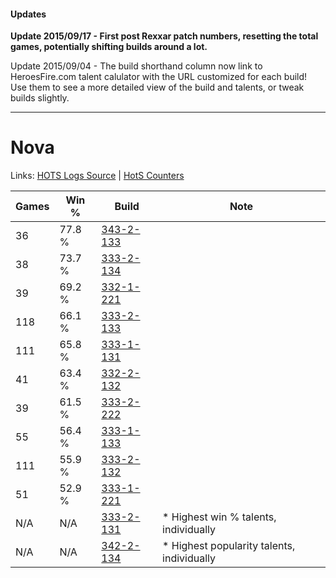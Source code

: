 #### Updates
**Update 2015/09/17 - First post Rexxar patch numbers, resetting the total games, potentially shifting builds around a lot.**

Update 2015/09/04 - The build shorthand column now link to HeroesFire.com talent calulator with the URL customized for each build!  
Use them to see a more detailed view of the build and talents, or tweak builds slightly.

***

# Nova

Links: [HOTS Logs Source](https://www.hotslogs.com/Sitewide/HeroDetails?Hero=Nova) | [HotS Counters](http://hotscounters.com/#/hero/Nova)

Games  | Win %  | Build     | Note
-----  | -----  | -----     | ----
36     | 77.8 % | [343-2-133](http://www.heroesfire.com/hots/talent-calculator/nova#pFL5) | 
38     | 73.7 % | [333-2-134](http://www.heroesfire.com/hots/talent-calculator/nova#oswc) | 
39     | 69.2 % | [332-1-221](http://www.heroesfire.com/hots/talent-calculator/nova#oqG5) | 
118    | 66.1 % | [333-2-133](http://www.heroesfire.com/hots/talent-calculator/nova#oswb) | 
111    | 65.8 % | [333-1-131](http://www.heroesfire.com/hots/talent-calculator/nova#osgx) | 
41     | 63.4 % | [332-2-132](http://www.heroesfire.com/hots/talent-calculator/nova#oqUK) | 
39     | 61.5 % | [333-2-222](http://www.heroesfire.com/hots/talent-calculator/nova#osx-) | 
55     | 56.4 % | [333-1-133](http://www.heroesfire.com/hots/talent-calculator/nova#osgz) | 
111    | 55.9 % | [333-2-132](http://www.heroesfire.com/hots/talent-calculator/nova#oswa) | 
51     | 52.9 % | [333-1-221](http://www.heroesfire.com/hots/talent-calculator/nova#osiL) | 
N/A    | N/A    | [333-2-131](http://www.heroesfire.com/hots/talent-calculator/nova#oswZ) | * Highest win % talents, individually
N/A    | N/A    | [342-2-134](http://www.heroesfire.com/hots/talent-calculator/nova#pCus) | * Highest popularity talents, individually
